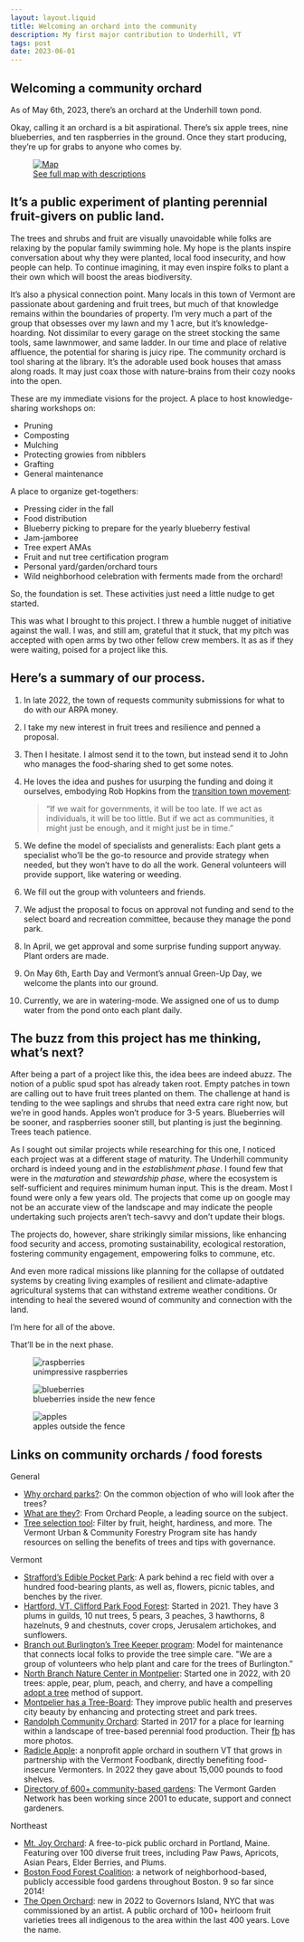 ```yaml
---
layout: layout.liquid
title: Welcoming an orchard into the community
description: My first major contribution to Underhill, VT
tags: post
date: 2023-06-01
---
```



<section class="hero">

# Welcoming a<span> community orchard</span>
As of May 6th, 2023, there’s an orchard at the Underhill town pond.

Okay, calling it an orchard is a bit aspirational. There’s six apple trees, nine blueberries, and ten raspberries in the ground. Once they start producing, they’re up for grabs to anyone who comes by.

</section>

<section>

<figure>
	<a href="img/underhill-community-orchard-map-full.png">
		<picture>	 
			<!-- <source srcset="img/underhill-community-orchard-map.webp" type="image/webp"> -->
			<!-- <source srcset="img/underhill-community-orchard-map.jpg" type="image/jpg"> -->
			<img src="img/underhill-community-orchard-map.png" alt="Map" />
		</picture>
		<figcaption>See full map with descriptions</figcaption>
	</a>
	</figure>

## It’s a public experiment of planting perennial fruit-givers on public land.

The trees and shrubs and fruit are visually unavoidable while folks are relaxing by the popular family swimming hole. My hope is the plants inspire conversation about why they were planted, local food insecurity, and how people can help. To continue imagining, it may even inspire folks to plant a their own which will boost the areas biodiversity. 

It’s also a physical connection point. Many locals in this town of Vermont are passionate about gardening and fruit trees, but much of that knowledge remains within the boundaries of property. I’m very much a part of the group that obsesses over my lawn and my 1 acre, but it’s knowledge-hoarding. Not dissimilar to every garage on the street stocking the same tools, same lawnmower, and same ladder. In our time and place of relative affluence, the potential for sharing is juicy ripe. The community orchard is tool sharing at the library. It’s the adorable used book houses that amass along roads. It may just coax those with nature-brains from their cozy nooks into the open.

These are my immediate visions for the project. A place to host knowledge-sharing workshops on:

- Pruning
- Composting
- Mulching
- Protecting growies from nibblers
- Grafting
- General maintenance 

A place to organize get-togethers:

- Pressing cider in the fall
- Food distribution 
- Blueberry picking to prepare for the yearly blueberry festival
- Jam-jamboree 
- Tree expert AMAs
- Fruit and nut tree certification program
- Personal yard/garden/orchard tours
- Wild neighborhood celebration with ferments made from the orchard!


So, the foundation is set. These activities just need a little nudge to get started.

This was what I brought to this project. I threw a humble nugget of initiative against the wall. I was, and still am, grateful that it stuck, that my pitch was accepted with open arms by two other fellow crew members. It as as if they were waiting, poised for a project like this.


## Here’s a summary of our process.
1. In late 2022, the town of requests community submissions for what to do with our ARPA money.
2. I take my new interest in fruit trees and resilience and penned a proposal.
3. Then I hesitate. I almost send it to the town, but instead send it to John who manages the food-sharing shed to get some notes. 
4. He loves the idea and pushes for usurping the funding and doing it ourselves, embodying Rob Hopkins from the [transition town movement](https://transitionnetwork.org/about-the-movement): 

	> “If we wait for governments, it will be too late. If we act as individuals, it will be too little. But if we act as communities, it might just be enough, and it might just be in time.”

5. We define the model of specialists and generalists: Each plant gets a specialist who’ll be the go-to resource and provide strategy when needed, but they won’t have to do all the work. General volunteers will provide support, like watering or weeding. 
6. We fill out the group with volunteers and friends.
7. We adjust the proposal to focus on approval not funding and send to the select board and recreation committee, because they manage the pond park.
8. In April, we get approval and some surprise funding support anyway. Plant orders are made. 
9. On May 6th, Earth Day and Vermont’s annual Green-Up Day, we welcome the plants into our ground.
10. Currently, we are in watering-mode. We assigned one of us to dump water from the pond onto each plant daily.



## The buzz from this project has me thinking, what’s next?
After being a part of a project like this, the idea bees are indeed abuzz. The notion of a public spud spot has already taken root. Empty patches in town are calling out to have fruit trees planted on them. The challenge at hand is tending to the wee saplings and shrubs that need extra care right now, but we’re in good hands. Apples won’t produce for 3-5 years. Blueberries will be sooner, and raspberries sooner still, but planting is just the beginning. Trees teach patience.

As I sought out similar projects while researching for this one, I noticed each project was at a different stage of maturity. The Underhill community orchard is indeed young and in the <em>establishment phase</em>. I found few that were in the <em>maturation</em> and <em>stewardship phase</em>, where the ecosystem is self-sufficient and requires minimum human input. This is the dream. Most I found were only a few years old. The projects that come up on google may not be an accurate view of the landscape and may indicate the people undertaking such projects aren’t tech-savvy and don’t update their blogs.

The projects do, however, share strikingly similar missions, like enhancing food security and access, promoting sustainability, ecological restoration, fostering community engagement, empowering folks to commune, etc. 

And even more radical missions like planning for the collapse of outdated systems by creating living examples of resilient and climate-adaptive agricultural systems that can withstand extreme weather conditions. Or intending to heal the severed wound of community and connection with the land.

I’m here for all of the above.

That’ll be in the next phase.


<figure>
	<picture>
	 	<source srcset="img/raspberries.webp" type="image/webp">
		<source srcset="img/raspberries.jpg" type="image/jpg">
		<img src="img/raspberries.jpg" alt="raspberries" />
	</picture>
	<figcaption>unimpressive raspberries</figcaption>
</figure>


<figure>
	<picture>
	 	<source srcset="img/blueberries.webp" type="image/webp">
		<source srcset="img/blueberries.jpg" type="image/jpg">
		<img src="img/blueberries.jpg" alt="blueberries" />
	</picture>
	<figcaption>blueberries inside the new fence</figcaption>
</figure>


<figure>
	<picture>
	 	<source srcset="img/apples.webp" type="image/webp">
		<source srcset="img/apples.jpg" type="image/jpg">
		<img src="img/apples.jpg" alt="apples" />
	</picture>
	<figcaption>apples outside the fence</figcaption>
</figure>

## Links on community orchards / food forests
General

- [Why orchard parks?](https://orchardpeople.com/orchard-parks): On the common objection of who will look after the trees? 
- [What are they?](https://orchardpeople.com/community-orchard-projects-that-inspire/): From Orchard People, a leading source on the subject.
- [Tree selection tool](https://vtcommunityforestry.org/tree-care/tree-selection-planting/tree-selection-tool): Filter by fruit, height, hardiness, and more. The Vermont Urban & Community Forestry Program site has handy resources on selling the benefits of trees and tips with governance. 

Vermont 

- [Strafford’s Edible Pocket Park](https://www.straffordvt.org/pocket-park): A park behind a rec field with over a hundred food-bearing plants, as well as, flowers, picnic tables, and benches by the river. 
- [Hartford, VT, Clifford Park Food Forest](http://foodforestcliffordpark.pbworks.com): Started in 2021. They have 3 plums in guilds, 10 nut trees, 5 pears, 3 peaches, 3 hawthorns, 8 hazelnuts, 9  and chestnuts, cover crops, Jerusalem artichokes, and sunflowers.
- [Branch out Burlington’s Tree Keeper program](https://branchoutburlington.org/get-involved/burlington-tree-keeper-program/): Model for maintenance that connects local folks to provide the tree simple care. "We are a group of volunteers who help plant and care for the trees of Burlington.”
- [ North Branch Nature Center in Montpelier](https://northbranchnaturecenter.org/orchard/): Started one in 2022, with 20 trees: apple, pear, plum, peach, and cherry, and have a compelling [adopt a tree](https://northbranchnaturecenter.app.neoncrm.com/forms/adopt-a-tree) method of support.
- [Montpelier has a Tree-Board](https://www.montpelier-vt.org/495/Tree-Board): They improve public health and preserves city beauty by enhancing and protecting street and park trees.
- [Randolph Community Orchard](https://www.randolphcommunityorchard.org/about/): Started in 2017 for a place for learning within a landscape of tree-based perennial food production. Their [fb](https://www.facebook.com/RandolphCommunityOrchard) has more photos.
- [Radicle Apple](https://www.radicleapple.org/the-orchard): a nonprofit apple orchard in southern VT that grows in partnership with the Vermont Foodbank, directly benefiting food-insecure Vermonters. In 2022 they gave about 15,000 pounds to food shelves.
- [Directory of 600+ community-based gardens](https://vtgardens.org/garden-directory/): The Vermont Garden Network has been working since 2001 to educate, support and connect gardeners. 


Northeast

- [Mt. Joy Orchard](https://mountjoyorchard.wixsite.com/mtjoy): A free-to-pick public orchard in Portland, Maine. Featuring over 100 diverse fruit trees, including Paw Paws, Apricots, Asian Pears, Elder Berries, and Plums.
- [Boston Food Forest Coalition](https://www.bostonfoodforest.org/locations): a network of neighborhood-based, publicly accessible food gardens throughout Boston. 9 so far since 2014! 
- [The Open Orchard](https://www.govisland.com/things-to-do/public-art/the-open-orchard): new in 2022 to Gov­er­nors Island, NYC that was commissioned by an artist. A public orchard of 100+ heirloom fruit varieties trees all indige­nous to the area within the last 400 years. Love the name. 
  
  
</section>